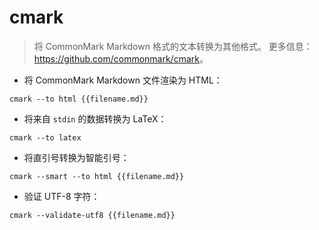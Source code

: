 # cmark

> 将 CommonMark Markdown 格式的文本转换为其他格式。
> 更多信息：<https://github.com/commonmark/cmark>。

- 将 CommonMark Markdown 文件渲染为 HTML：

`cmark --to html {{filename.md}}`

- 将来自 `stdin` 的数据转换为 LaTeX：

`cmark --to latex`

- 将直引号转换为智能引号：

`cmark --smart --to html {{filename.md}}`

- 验证 UTF-8 字符：

`cmark --validate-utf8 {{filename.md}}`